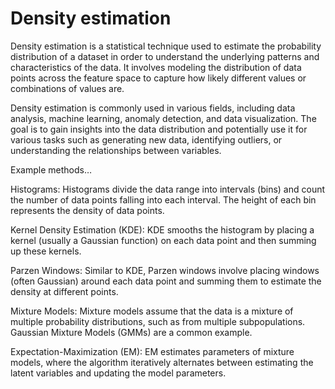 # Density estimation

Density estimation is a statistical technique used to estimate the probability distribution of a dataset in order to understand the underlying patterns and characteristics of the data. It involves modeling the distribution of data points across the feature space to capture how likely different values or combinations of values are.

Density estimation is commonly used in various fields, including data analysis, machine learning, anomaly detection, and data visualization. The goal is to gain insights into the data distribution and potentially use it for various tasks such as generating new data, identifying outliers, or understanding the relationships between variables.

Example methods…

Histograms: Histograms divide the data range into intervals (bins) and count the number of data points falling into each interval. The height of each bin represents the density of data points.

Kernel Density Estimation (KDE): KDE smooths the histogram by placing a kernel (usually a Gaussian function) on each data point and then summing up these kernels.

Parzen Windows: Similar to KDE, Parzen windows involve placing windows (often Gaussian) around each data point and summing them to estimate the density at different points. 

Mixture Models: Mixture models assume that the data is a mixture of multiple probability distributions, such as from multiple subpopulations. Gaussian Mixture Models (GMMs) are a common example.

Expectation-Maximization (EM): EM estimates parameters of mixture models, where the algorithm iteratively alternates between estimating the latent variables and updating the model parameters.

